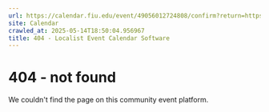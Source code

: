 ```yaml
---
url: https://calendar.fiu.edu/event/49056012724808/confirm?return=https%3A%2F%2Fcalendar.fiu.edu%2Fevent%2Ffall-open-registration-for-degree-seeking-students
site: Calendar
crawled_at: 2025-05-14T18:50:04.956967
title: 404 - Localist Event Calendar Software
---
```


# 404 - not found
We couldn't find the page on this community event platform.
